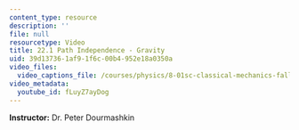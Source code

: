 ```yaml
---
content_type: resource
description: ''
file: null
resourcetype: Video
title: 22.1 Path Independence - Gravity
uid: 39d13736-1af9-1f6c-00b4-952e18a0350a
video_files:
  video_captions_file: /courses/physics/8-01sc-classical-mechanics-fall-2016/week-7-kinetic-energy-and-work/22.1-path-independence-gravity/22.1-path-independence-gravity/fLuyZ7ayDog.vtt
video_metadata:
  youtube_id: fLuyZ7ayDog
---
```


**Instructor:** Dr. Peter Dourmashkin
